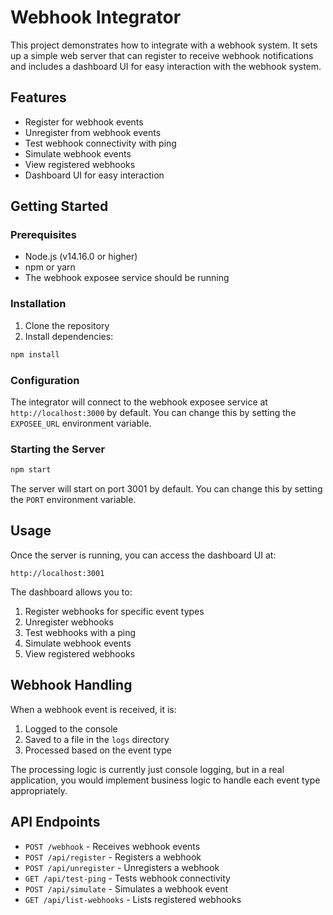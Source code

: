 # Webhook Integrator

This project demonstrates how to integrate with a webhook system. It sets up a simple web server that can register to receive webhook notifications and includes a dashboard UI for easy interaction with the webhook system.

## Features

- Register for webhook events
- Unregister from webhook events
- Test webhook connectivity with ping
- Simulate webhook events
- View registered webhooks
- Dashboard UI for easy interaction

## Getting Started

### Prerequisites

- Node.js (v14.16.0 or higher)
- npm or yarn
- The webhook exposee service should be running

### Installation

1. Clone the repository
2. Install dependencies:

```bash
npm install
```

### Configuration

The integrator will connect to the webhook exposee service at `http://localhost:3000` by default. You can change this by setting the `EXPOSEE_URL` environment variable.

### Starting the Server

```bash
npm start
```

The server will start on port 3001 by default. You can change this by setting the `PORT` environment variable.

## Usage

Once the server is running, you can access the dashboard UI at:

```
http://localhost:3001
```

The dashboard allows you to:

1. Register webhooks for specific event types
2. Unregister webhooks
3. Test webhooks with a ping
4. Simulate webhook events
5. View registered webhooks

## Webhook Handling

When a webhook event is received, it is:

1. Logged to the console
2. Saved to a file in the `logs` directory
3. Processed based on the event type

The processing logic is currently just console logging, but in a real application, you would implement business logic to handle each event type appropriately.

## API Endpoints

- `POST /webhook` - Receives webhook events
- `POST /api/register` - Registers a webhook
- `POST /api/unregister` - Unregisters a webhook
- `GET /api/test-ping` - Tests webhook connectivity
- `POST /api/simulate` - Simulates a webhook event
- `GET /api/list-webhooks` - Lists registered webhooks